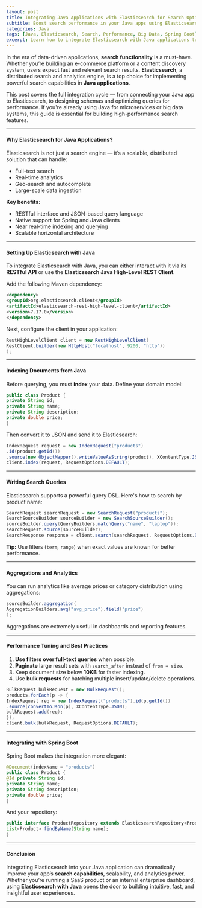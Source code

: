 ```yaml
---
layout: post
title: Integrating Java Applications with Elasticsearch for Search Optimization
subtitle: Boost search performance in your Java apps using Elasticsearch integration best practices
categories: Java
tags: [Java, Elasticsearch, Search, Performance, Big Data, Spring Boot]
excerpt: Learn how to integrate Elasticsearch with Java applications to build robust and scalable search features. Discover indexing strategies, performance optimizations, and practical Java code examples.
---
```

In the era of data-driven applications, **search functionality** is a must-have. Whether you’re building an e-commerce platform or a content discovery system, users expect fast and relevant search results. **Elasticsearch**, a distributed search and analytics engine, is a top choice for implementing powerful search capabilities in **Java applications**.

This post covers the full integration cycle — from connecting your Java app to Elasticsearch, to designing schemas and optimizing queries for performance. If you're already using Java for microservices or big data systems, this guide is essential for building high-performance search features.

---

#### Why Elasticsearch for Java Applications?

Elasticsearch is not just a search engine — it’s a scalable, distributed solution that can handle:
- Full-text search
- Real-time analytics
- Geo-search and autocomplete
- Large-scale data ingestion

**Key benefits:**
- RESTful interface and JSON-based query language
- Native support for Spring and Java clients
- Near real-time indexing and querying
- Scalable horizontal architecture

---

#### Setting Up Elasticsearch with Java

To integrate Elasticsearch with Java, you can either interact with it via its **RESTful API** or use the **Elasticsearch Java High-Level REST Client**.

Add the following Maven dependency:

```xml
<dependency>
<groupId>org.elasticsearch.client</groupId>
<artifactId>elasticsearch-rest-high-level-client</artifactId>
<version>7.17.0</version>
</dependency>
```

Next, configure the client in your application:

```java
RestHighLevelClient client = new RestHighLevelClient(
RestClient.builder(new HttpHost("localhost", 9200, "http"))
);
```

---

#### Indexing Documents from Java

Before querying, you must **index** your data. Define your domain model:

```java
public class Product {
private String id;
private String name;
private String description;
private double price;
}
```

Then convert it to JSON and send it to Elasticsearch:

```java
IndexRequest request = new IndexRequest("products")
.id(product.getId())
.source(new ObjectMapper().writeValueAsString(product), XContentType.JSON);
client.index(request, RequestOptions.DEFAULT);
```

---

#### Writing Search Queries

Elasticsearch supports a powerful query DSL. Here's how to search by product name:

```java
SearchRequest searchRequest = new SearchRequest("products");
SearchSourceBuilder sourceBuilder = new SearchSourceBuilder();
sourceBuilder.query(QueryBuilders.matchQuery("name", "laptop"));
searchRequest.source(sourceBuilder);
SearchResponse response = client.search(searchRequest, RequestOptions.DEFAULT);
```

**Tip:** Use filters (`term`, `range`) when exact values are known for better performance.

---

#### Aggregations and Analytics

You can run analytics like average prices or category distribution using aggregations:

```java
sourceBuilder.aggregation(
AggregationBuilders.avg("avg_price").field("price")
);
```

Aggregations are extremely useful in dashboards and reporting features.

---

#### Performance Tuning and Best Practices

1. **Use filters over full-text queries** when possible.
2. **Paginate** large result sets with `search_after` instead of `from + size`.
3. Keep document size below **10KB** for faster indexing.
4. Use **bulk requests** for batching multiple insert/update/delete operations.

```java
BulkRequest bulkRequest = new BulkRequest();
products.forEach(p -> {
IndexRequest req = new IndexRequest("products").id(p.getId())
.source(convertToJson(p), XContentType.JSON);
bulkRequest.add(req);
});
client.bulk(bulkRequest, RequestOptions.DEFAULT);
```

---

#### Integrating with Spring Boot

Spring Boot makes the integration more elegant:

```java
@Document(indexName = "products")
public class Product {
@Id private String id;
private String name;
private String description;
private double price;
}
```

And your repository:

```java
public interface ProductRepository extends ElasticsearchRepository<Product, String> {
List<Product> findByName(String name);
}
```

---

#### Conclusion

Integrating Elasticsearch into your Java application can dramatically improve your app’s **search capabilities**, scalability, and analytics power. Whether you’re running a SaaS product or an internal enterprise dashboard, using **Elasticsearch with Java** opens the door to building intuitive, fast, and insightful user experiences.

---
